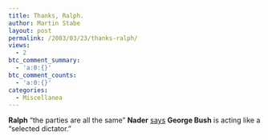 ```yaml
---
title: Thanks, Ralph.
author: Martin Stabe
layout: post
permalink: /2003/03/23/thanks-ralph/
views:
  - 2
btc_comment_summary:
  - 'a:0:{}'
btc_comment_counts:
  - 'a:0:{}'
categories:
  - Miscellanea
---
```

**Ralph** &#8220;the parties are all the same&#8221; **Nader** <a href="http://www.bayarea.com/mld/mercurynews/news/special_packages/iraq/5462385.htm" target="_top">says</a> **George Bush** is acting like a &#8220;selected dictator.&#8221;